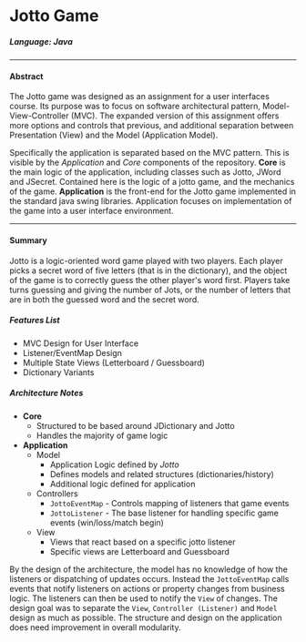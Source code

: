 # Jotto Game 
##### Language: *Java* 
***
#### Abstract
The Jotto game was designed as an assignment for a user interfaces course.  Its purpose was to focus on software architectural pattern, Model-View-Controller (MVC).  The expanded version of this assignment offers more options and controls that previous, and additional separation between Presentation (View) and the Model (Application Model). 

Specifically the application is separated based on the MVC pattern.  This is visible by the *Application* and *Core* components of the repository. **Core** is the main logic of the application, including classes such as Jotto, JWord and JSecret.  Contained here is the logic of a jotto game, and the mechanics of the game. **Application** is the front-end for the Jotto game implemented in the standard java swing libraries.  Application focuses on implementation of the game into a user interface environment.

***
#### Summary

Jotto is a logic-oriented word game played with two players. Each player picks a secret word of five letters (that is in the dictionary), and the object of the game is to correctly guess the other player's word first. Players take turns guessing and giving the number of Jots, or the number of letters that are in both the guessed word and the secret word.

##### Features List

* MVC Design for User Interface
* Listener/EventMap Design
* Multiple State Views (Letterboard / Guessboard)	
* Dictionary Variants
	
##### Architecture Notes	

* **Core**
	* Structured to be based around JDictionary and Jotto
	* Handles the majority of game logic
* **Application**
	* Model
		* Application Logic defined by *Jotto*
		* Defines models and related structures (dictionaries/history)
		* Additional logic defined for application
	* Controllers
		* `JottoEventMap` - Controls mapping of listeners that game events
		* `JottoListener` - The base listener for handling specific game events (win/loss/match begin)
	* View
		* Views that react based on a specific jotto listener
		* Specific views are Letterboard and Guessboard
		
By the design of the architecture, the model has no knowledge of how the listeners or dispatching of updates occurs.  Instead the `JottoEventMap` calls events that notify listeners on actions or property changes from business logic.  The listeners can then be used to notify the `View` of changes.  The design goal was to separate the `View`, `Controller (Listener)` and `Model` design as much as possible.  The structure and design on the application does need improvement in overall modularity.